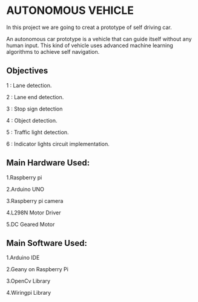 
# AUTONOMOUS VEHICLE

In this project we are going to creat a prototype  of self driving car.

An autonomous car prototype is a vehicle that can guide itself 
without any human input. This kind of vehicle uses advanced 
machine learning algorithms to achieve self navigation.


## Objectives


 1 : Lane detection.

 2 : Lane end detection.

 3 : Stop sign detection

 4 : Object detection.

 5 : Traffic light detection.

 6 : Indicator lights circuit implementation.



## Main Hardware Used:

1.Raspberry pi

2.Arduino UNO


3.Raspberry pi camera


4.L298N Motor Driver


5.DC Geared Motor





## Main Software Used: 

1.Arduino IDE

2.Geany on Raspberry Pi

3.OpenCv Library

4.Wiringpi Library

